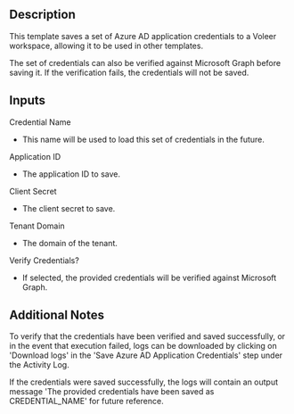 ## Description

This template saves a set of Azure AD application credentials to a Voleer workspace, allowing it to be used in other templates.

The set of credentials can also be verified against Microsoft Graph before saving it. If the verification fails, the credentials will not be saved.

## Inputs

Credential Name

   - This name will be used to load this set of credentials in the future.

Application ID

   - The application ID to save.

Client Secret

   - The client secret to save.

Tenant Domain

   - The domain of the tenant.

Verify Credentials?

   - If selected, the provided credentials will be verified against Microsoft Graph.

## Additional Notes

To verify that the credentials have been verified and saved successfully, or in the event that execution failed, logs can be downloaded by clicking on 'Download logs' in the 'Save Azure AD Application Credentials' step under the Activity Log.

If the credentials were saved successfully, the logs will contain an output message 'The provided credentials have been saved as CREDENTIAL_NAME' for future reference.
